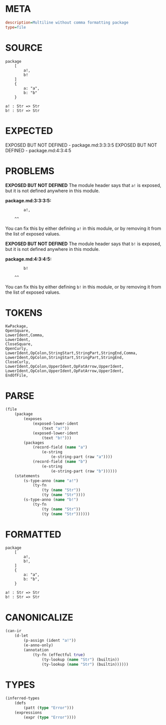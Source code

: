 # META
~~~ini
description=Multiline without comma formatting package
type=file
~~~
# SOURCE
~~~roc
package
	[
		a!,
		b!
	]
	{
		a: "a",
		b: "b"
	}

a! : Str => Str
b! : Str => Str
~~~
# EXPECTED
EXPOSED BUT NOT DEFINED - package.md:3:3:3:5
EXPOSED BUT NOT DEFINED - package.md:4:3:4:5
# PROBLEMS
**EXPOSED BUT NOT DEFINED**
The module header says that `a!` is exposed, but it is not defined anywhere in this module.

**package.md:3:3:3:5:**
```roc
		a!,
```
		^^
You can fix this by either defining `a!` in this module, or by removing it from the list of exposed values.

**EXPOSED BUT NOT DEFINED**
The module header says that `b!` is exposed, but it is not defined anywhere in this module.

**package.md:4:3:4:5:**
```roc
		b!
```
		^^
You can fix this by either defining `b!` in this module, or by removing it from the list of exposed values.

# TOKENS
~~~zig
KwPackage,
OpenSquare,
LowerIdent,Comma,
LowerIdent,
CloseSquare,
OpenCurly,
LowerIdent,OpColon,StringStart,StringPart,StringEnd,Comma,
LowerIdent,OpColon,StringStart,StringPart,StringEnd,
CloseCurly,
LowerIdent,OpColon,UpperIdent,OpFatArrow,UpperIdent,
LowerIdent,OpColon,UpperIdent,OpFatArrow,UpperIdent,
EndOfFile,
~~~
# PARSE
~~~clojure
(file
	(package
		(exposes
			(exposed-lower-ident
				(text "a!"))
			(exposed-lower-ident
				(text "b!")))
		(packages
			(record-field (name "a")
				(e-string
					(e-string-part (raw "a"))))
			(record-field (name "b")
				(e-string
					(e-string-part (raw "b"))))))
	(statements
		(s-type-anno (name "a!")
			(ty-fn
				(ty (name "Str"))
				(ty (name "Str"))))
		(s-type-anno (name "b!")
			(ty-fn
				(ty (name "Str"))
				(ty (name "Str"))))))
~~~
# FORMATTED
~~~roc
package
	[
		a!,
		b!,
	]
	{
		a: "a",
		b: "b",
	}

a! : Str => Str
b! : Str => Str
~~~
# CANONICALIZE
~~~clojure
(can-ir
	(d-let
		(p-assign (ident "a!"))
		(e-anno-only)
		(annotation
			(ty-fn (effectful true)
				(ty-lookup (name "Str") (builtin))
				(ty-lookup (name "Str") (builtin))))))
~~~
# TYPES
~~~clojure
(inferred-types
	(defs
		(patt (type "Error")))
	(expressions
		(expr (type "Error"))))
~~~
